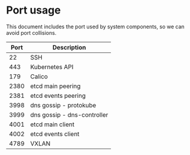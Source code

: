 # Port usage

This document includes the port used by system components,
so we can avoid port collisions.

| Port | Description                            |
|------|----------------------------------------|
| 22   | SSH                                    |
| 443  | Kubernetes API                         |
| 179  | Calico                                 |
| 2380 | etcd main peering                      |
| 2381 | etcd events peering                    |
| 3998 | dns gossip - protokube                 |
| 3999 | dns gossip - dns-controller            |
| 4001 | etcd main client                       |
| 4002 | etcd events client                     |
| 4789 | VXLAN                                  |
